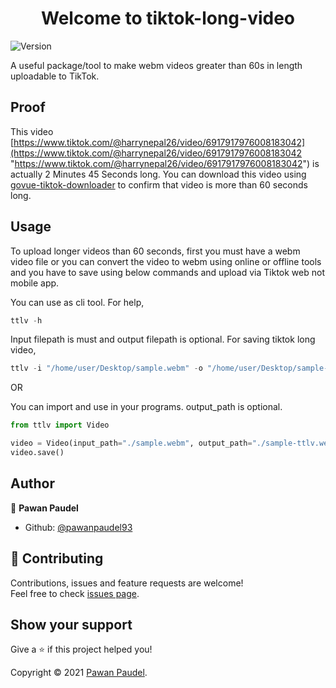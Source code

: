 <h1 align="center">Welcome to tiktok-long-video</h1>
<p>
  <img alt="Version" src="https://img.shields.io/badge/version-0.0.2-blue.svg?cacheSeconds=2592000" />
</p>

A useful package/tool to make webm videos greater than 60s in length uploadable to TikTok.

## Proof

  This video [https://www.tiktok.com/@harrynepal26/video/6917917976008183042](https://www.tiktok.com/@harrynepal26/video/6917917976008183042 "https://www.tiktok.com/@harrynepal26/video/6917917976008183042") is actually 2 Minutes 45 Seconds long.
  You can download this video using [govue-tiktok-downloader](https://github.com/pawanpaudel93/govue-tiktok-downloader "govue-tiktok-downloader") to confirm that video is more than 60 seconds long.

## Usage

To upload longer videos than 60 seconds, first you must have a webm video file or you can convert the video to webm using online or offline tools and you have to save using below commands and upload via Tiktok web not mobile app.

You can use as cli tool.
For help,
```python
ttlv -h
```

Input filepath is must and output filepath is optional. For saving tiktok long video,
```python
ttlv -i "/home/user/Desktop/sample.webm" -o "/home/user/Desktop/sample-ttlv.webm"
```

OR

You can import and use in your programs. 
output_path is optional.
```python
from ttlv import Video

video = Video(input_path="./sample.webm", output_path="./sample-ttlv.webm")
video.save()
```

## Author

👤 **Pawan Paudel**

* Github: [@pawanpaudel93](https://github.com/pawanpaudel93)

## 🤝 Contributing

Contributions, issues and feature requests are welcome!<br />Feel free to check [issues page](https://github.com/pawanpaudel93/tiktok-long-video/issues). 

## Show your support

Give a ⭐️ if this project helped you!

Copyright © 2021 [Pawan Paudel](https://github.com/pawanpaudel93).<br />
